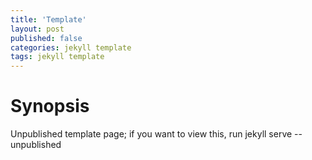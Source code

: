 ```yaml
---
title: 'Template'
layout: post
published: false
categories: jekyll template
tags: jekyll template
---
```


# Synopsis
Unpublished template page; if you want to view this, run jekyll serve --unpublished

